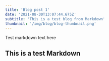 ```yaml
---
title: 'Blog post 1'
date: '2021-08-30T13:07:44.675Z'
subtitle: 'This is a test blog from Markdown'
thumbnail: '/img/blog/blog-thumbnail.png'
---
```


Test markdown text here

## This is a test Markdown
